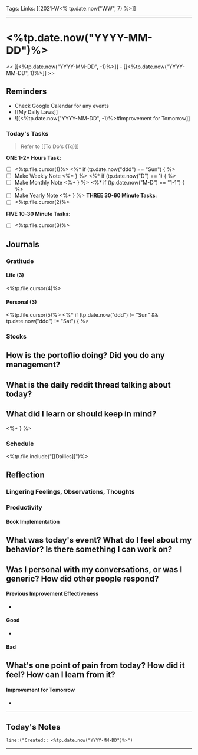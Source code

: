 Tags:
Links: [[2021-W<% tp.date.now("WW", 7) %>]]
___
# <%tp.date.now("YYYY-MM-DD")%>
<< [[<%tp.date.now("YYYY-MM-DD", -1)%>]] - [[<%tp.date.now("YYYY-MM-DD", 1)%>]] >>
## Reminders
- Check Google Calendar for any events
- [[My Daily Laws]]
- ![[<%tp.date.now("YYYY-MM-DD", -1)%>#Improvement for Tomorrow]]
### Today's Tasks
> Refer to [[To Do's (Tq)]]

**ONE 1-2+ Hours Task:**
- [ ] <%tp.file.cursor(1)%>
<%* if (tp.date.now("ddd") == "Sun") { %>
- [ ] Make Weekly Note
<%* } %>
<%* if (tp.date.now("D") == 1) { %>
- [ ] Make Monthly Note
<%* } %>
<%* if (tp.date.now("M-D") == "1-1") { %>
- [ ] Make Yearly Note
<%* } %>
**THREE 30-60 Minute Tasks**:
- [ ] <%tp.file.cursor(2)%>

**FIVE 10-30 Minute Tasks**:
- [ ] <%tp.file.cursor(3)%>
## Journals
### Gratitude
#### Life (3)
<%tp.file.cursor(4)%>
#### Personal (3)
<%tp.file.cursor(5)%>
<%* if (tp.date.now("ddd") != "Sun" && tp.date.now("ddd") != "Sat") { %>
### Stocks
**How is the portoflio doing? Did you do any management?**
- 

**What is the daily reddit thread talking about today?**
- 

**What did I learn or should keep in mind?**
- 
<%* } %>
### Schedule
<%tp.file.include("[[Dailies]]")%>
## Reflection
### Lingering Feelings, Observations, Thoughts

### Productivity
#### Book Implementation
**What was today's event? What do I feel about my behavior? Is there something I can work on?**
- 
**Was I personal with my conversations, or was I generic? How did other people respond?**
- 
#### Previous Improvement Effectiveness 
- 
#### Good
- 
#### Bad
**What's one point of pain from today? How did it feel? How can I learn from it?**
- 
#### Improvement for Tomorrow
- 
___
## Today's Notes
```query
line:("Created:: <%tp.date.now("YYYY-MM-DD")%>")
```
___
